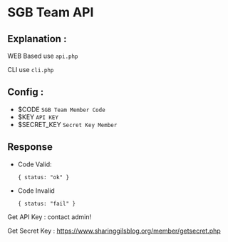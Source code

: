 # SGB Team API

## Explanation :
WEB Based use `api.php`

CLI use `cli.php`

## Config :
- $CODE `SGB Team Member Code`
- $KEY `API KEY`
- $SECRET_KEY `Secret Key Member`

    
## Response
- Code Valid:
  
      { status: "ok" }

- Code Invalid

      { status: "fail" }

Get API Key : contact admin!

Get Secret Key : https://www.sharinggilsblog.org/member/getsecret.php
